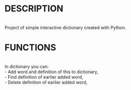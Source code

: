 # DESCRIPTION

<br>
Project of simple interactive dictionary created with Python.
<br>

# FUNCTIONS

<br>
In dictionary you can:
<br>
- Add word and definition of this to dictionary,
<br>
- Find definition of earlier added word,
<br>
- Delete definition of earlier added word,
